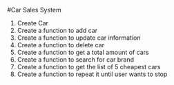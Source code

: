#Car Sales System
1.	Create Car 
2.	Create a function to add car
3.	Create a function to update car information
4.	Create a function to delete car
5.	Create a function to get a total amount of cars
6.	Create a function to search for car brand
7.	Create a function to get the list of 5 cheapest cars 
8.	Create a function to repeat it until user wants to stop
